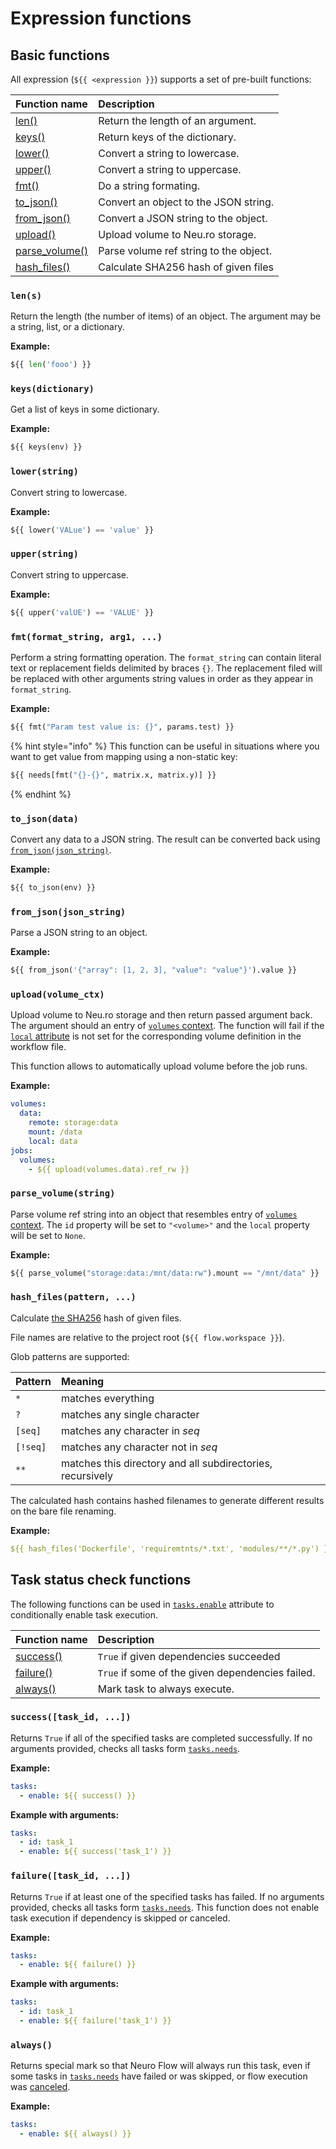 # Expression functions

## Basic functions

All expression \(`${{ <expression }}`\) supports a set of pre-built functions:

| Function name | Description |
| :--- | :--- |
| [len\(\)](expression-functions.md#len-s) | Return the length of an argument. |
| [keys\(\)](expression-functions.md#keys-dictionary) | Return keys of the dictionary. |
| [lower\(\)](expression-functions.md#lower-string) | Convert a string to lowercase. |
| [upper\(\)](expression-functions.md#upper-string) | Convert a string to uppercase. |
| [fmt\(\)](expression-functions.md#fmt-format_string-arg-1) | Do a string formating. |
| [to\_json\(\)](expression-functions.md#to_json-data) | Convert an object to the JSON string. |
| [from\_json\(\)](expression-functions.md#from_json-json_string) | Convert a JSON string to the object. |
| [upload\(\)](expression-functions.md#upload-volume_ctx) | Upload volume to Neu.ro storage. |
| [parse\_volume\(\)](expression-functions.md#parse_volume-string) | Parse volume ref string to the object. |
| [hash\_files\(\)](expression-functions.md#hash_files-pattern) | Calculate SHA256 hash of given files |

### `len(s)`

Return the length \(the number of items\) of an object. The argument may be a string, list, or a dictionary.

**Example:**

```python
${{ len('fooo') }}
```

### `keys(dictionary)`

Get a list of keys in some dictionary.

**Example:**

```python
${{ keys(env) }}
```

### `lower(string)`

Convert string to lowercase.

**Example:**

```python
${{ lower('VALue') == 'value' }}
```

### `upper(string)`

Convert string to uppercase.

**Example:**

```python
${{ upper('valUE') == 'VALUE' }}
```

### `fmt(format_string, arg1, ...)`

Perform a string formatting operation. The `format_string` can contain literal text or replacement fields delimited by braces `{}`. The replacement filed will be replaced with other arguments string values in order as they appear in `format_string`.

**Example:**

```python
${{ fmt("Param test value is: {}", params.test) }}
```

{% hint style="info" %}
This function can be useful in situations where you want to get value from mapping using a non-static key:

```python
${{ needs[fmt("{}-{}", matrix.x, matrix.y)] }}
```
{% endhint %}

### `to_json(data)`

Convert any data to a JSON string. The result can be converted back using [`from_json(json_string)`](expression-functions.md#from_json-json_string).

**Example:**

```python
${{ to_json(env) }}
```

### `from_json(json_string)`

Parse a JSON string to an object.

**Example:**

```python
${{ from_json('{"array": [1, 2, 3], "value": "value"}').value }}
```

### `upload(volume_ctx)`

Upload volume to Neu.ro storage and then return passed argument back. The argument should an entry of [`volumes`  context](live-contexts.md#volumes-context). The function will fail if the [`local` attribute](live-workflow-syntax.md#volumes-less-than-volume-id-greater-than-local) is not set for the corresponding volume definition in the workflow file. 

This function allows to automatically upload volume before the job runs.

**Example:**

```yaml
volumes:
  data:
    remote: storage:data
    mount: /data
    local: data
jobs:
  volumes:
    - ${{ upload(volumes.data).ref_rw }}
```

### `parse_volume(string)`

Parse volume ref string into an object that resembles entry of [`volumes`  context](live-contexts.md#volumes-context). The `id` property will be set to `"<volume>"` and the `local` property will be set to `None`.

**Example:**

```python
${{ parse_volume("storage:data:/mnt/data:rw").mount == "/mnt/data" }}
```

### `hash_files(pattern, ...)`

Calculate [the SHA256](https://en.wikipedia.org/wiki/SHA-2) hash of given files.

File names are relative to the project root \(`${{ flow.workspace }}`\).

Glob patterns are supported:

| Pattern | Meaning |
| :--- | :--- |
| `*` | matches everything |
| `?` | matches any single character |
| `[seq]` | matches any character in _seq_ |
| `[!seq]` | matches any character not in _seq_ |
| `**` | matches this directory and all subdirectories, recursively |

The calculated hash contains hashed filenames to generate different results on the bare file renaming.

**Example:**

```yaml
${{ hash_files('Dockerfile', 'requiremtnts/*.txt', 'modules/**/*.py') }}
```

## Task status check functions

The following functions can be used in [`tasks.enable`](batch-workflow-syntax.md#tasks-enable) attribute to conditionally enable task execution.

| Function name | Description |
| :--- | :--- |
| [success\(\)](expression-functions.md#success-task_id) | `True` if given dependencies succeeded |
| [failure\(\)](expression-functions.md#failure-task_id) | `True` if some of the given dependencies failed. |
| [always\(\)](expression-functions.md#always) | Mark task to always execute. |

### `success([task_id, ...])`

Returns `True` if all of the specified tasks are completed successfully. If no arguments provided, checks all tasks form [`tasks.needs`](batch-workflow-syntax.md#tasks-needs).

**Example:**

```yaml
tasks:
  - enable: ${{ success() }}
```

**Example with arguments:**

```yaml
tasks:
  - id: task_1
  - enable: ${{ success('task_1') }}
```

### `failure([task_id, ...])`

Returns `True` if at least one of the specified tasks has failed. If no arguments provided, checks all tasks form [`tasks.needs`](batch-workflow-syntax.md#tasks-needs). This function does not enable task execution if dependency is skipped or canceled.

**Example:**

```yaml
tasks:
  - enable: ${{ failure() }}
```

**Example with arguments:**

```yaml
tasks:
  - id: task_1
  - enable: ${{ failure('task_1') }}
```

### `always()`

Returns special mark so that Neuro Flow will always run this task, even if some tasks in [`tasks.needs`](batch-workflow-syntax.md#tasks-needs) have failed or was skipped, or flow execution was [canceled](cli.md#neuro-flow-cancel).

**Example:**

```yaml
tasks:
  - enable: ${{ always() }}
```

